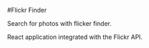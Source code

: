#Flickr Finder

Search for photos with flicker finder. 

React application integrated with the Flickr API.